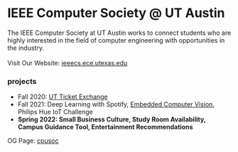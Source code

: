 # IEEE Computer Society @ UT Austin

The IEEE Computer Society at UT Austin works to connect students who are highly interested in the field of computer engineering with opportunities in the industry.
&nbsp;  
&nbsp;  
Visit Our Website: [ieeecs.ece.utexas.edu](http://ieeecs.ece.utexas.edu/)  

### projects
- Fall 2020: [UT Ticket Exchange](https://github.com/ieeecs-ut/ut-ticket-exchange)
- Fall 2021: Deep Learning with Spotify, [Embedded Computer Vision](https://github.com/ieeecs-ut/embedded-computer-vision), Philips Hue IoT Challenge
- **Spring 2022: Small Business Culture, Study Room Availability, Campus Guidance Tool, Entertainment Recommendations**


OG Page: [cpusoc](https://github.com/cpusoc/)  
